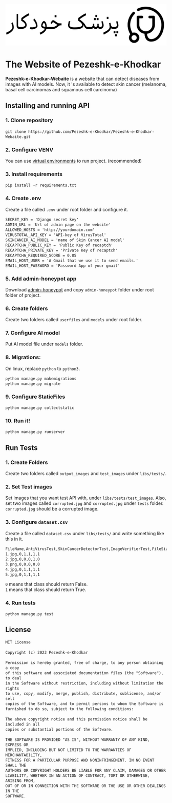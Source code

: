 ![Pezeshk-e-Khodkar-logo](pages/static/site-icon.png)
# The Website of Pezeshk-e-Khodkar
**Pezeshk-e-Khodkar-Webaite** is a website that can detect diseases from images with AI models. Now, it 's available to detect skin cancer
(melanoma, basal cell carcinomas and squamous cell carcinoma)

## Installing and running API
### 1. Clone repository
```
git clone https://github.com/Pezeshk-e-Khodkar/Pezeshk-e-Khodkar-Webaite.git
```

### 2. Configure VENV
You can use [virtual environments](https://docs.python.org/3/library/venv.html) to run project. (recommended)
### 3. Install requirements
```commandline
pip install -r requirements.txt
```
### 4. Create .env
Create a file called `.env` under root folder and configure it.
```
SECRET_KEY = 'Django secret key'
ADMIN_URL = 'Url of admin page on the website'
ALLOWED_HOSTS = 'http://yourdomain.com'
VIRUSTOTAL_API_KEY = 'API-key of VirusTotal'
SKINCANCER_AI_MODEL = 'name of Skin Cancer AI model'
RECAPTCHA_PUBLIC_KEY = 'Public Key of recaptch'
RECAPTCHA_PRIVATE_KEY = 'Private Key of recaptch'
RECAPTCHA_REQUIRED_SCORE = 0.85
EMAIL_HOST_USER = 'A Gmail that we use it to send emails.'
EMAIL_HOST_PASSWORD = 'Password App of your gmail'
```
### 5. Add admin-honeypot app
Download [admin-honeypot](https://github.com/dmpayton/django-admin-honeypot/)
and copy `admin-honeypot` folder under root folder of project.

### 6. Create folders
Create two folders called `userfiles` and  `models` under root folder.

### 7. Configure AI model
Put AI model file under `models` folder.

### 8. Migrations:
On linux, replace `python` to `python3`.
```commandline
python manage.py makemigrations
python manage.py migrate
```

### 9. Configure StaticFiles
```commandline
python manage.py collectstatic
```
### 10. Run it!
```commandline
python manage.py runserver
```
## Run Tests

### 1. Create Folders
Create two folders called `output_images` and `test_images` under `libs/tests/`.

### 2. Set Test images
Set images that you want test API with, under `libs/tests/test_images`.
Also, set two images called `corrupted.jpg` and `corrupted.jpg` under `tests` folder.
`corrupted.jpg` should be a corrupted image.

### 3. Configure `dataset.csv`
Create a file called `dataset.csv` under `libs/tests/`
and write something like this in it.
```csv
FileName,AntiVirusTest,SkinCancerDetectorTest,ImageVerifierTest,FileSizeVerifierTest,ImageUploaderTest
1.jpg,0,1,1,1,1
2.jpg,0,0,0,1,0
3.png,0,0,0,0,0
4.jpg,0,1,1,1,1
5.jpg,0,1,1,1,1
```
`0` means that class should return False.\
`1` means that class should return True.

### 4. Run tests
```commandline
python manage.py test
```
## License
```
MIT License

Copyright (c) 2023 Pezeshk-e-Khodkar

Permission is hereby granted, free of charge, to any person obtaining a copy
of this software and associated documentation files (the "Software"), to deal
in the Software without restriction, including without limitation the rights
to use, copy, modify, merge, publish, distribute, sublicense, and/or sell
copies of the Software, and to permit persons to whom the Software is
furnished to do so, subject to the following conditions:

The above copyright notice and this permission notice shall be included in all
copies or substantial portions of the Software.

THE SOFTWARE IS PROVIDED "AS IS", WITHOUT WARRANTY OF ANY KIND, EXPRESS OR
IMPLIED, INCLUDING BUT NOT LIMITED TO THE WARRANTIES OF MERCHANTABILITY,
FITNESS FOR A PARTICULAR PURPOSE AND NONINFRINGEMENT. IN NO EVENT SHALL THE
AUTHORS OR COPYRIGHT HOLDERS BE LIABLE FOR ANY CLAIM, DAMAGES OR OTHER
LIABILITY, WHETHER IN AN ACTION OF CONTRACT, TORT OR OTHERWISE, ARISING FROM,
OUT OF OR IN CONNECTION WITH THE SOFTWARE OR THE USE OR OTHER DEALINGS IN THE
SOFTWARE.
```